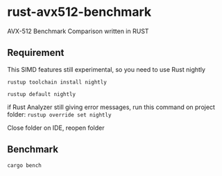 # rust-avx512-benchmark
AVX-512 Benchmark Comparison written in RUST


## Requirement
This SIMD features still experimental, so you need to use Rust nightly

``` 
rustup toolchain install nightly 

rustup default nightly

```

if Rust Analyzer still giving error messages, run this command on project folder:
` rustup override set nightly `

Close folder on IDE, reopen folder


## Benchmark

` cargo bench `
